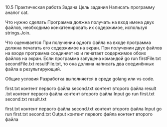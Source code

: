 10.5 Практическая работа
Задача
Цель задания
Написать программу аналог cat.

Что нужно сделать
Программа должна получать на вход имена двух файлов, необходимо  конкатенировать их содержимое, используя strings.Join.

Что оценивается
При получении одного файла на входе программа должна печатать его содержимое на экран.
При получении двух файлов на входе программа соединяет их и печатает содержимое обоих файлов на экран.
Если программа запущена командой go run firstFile.txt secondFile.txt resultFile.txt, то она должна написать два соединённых файла в результирующий.


Общие условия
Разработка выполняется в среде golang или vs code.

first.txt контент первого файла
second.txt контент второго файла
result .txt контент первого файла контент второго файла
Input go run first.txt second.txt result.txt
 
first.txt контент первого файла
second.txt контент второго файла
Input go run first.txt second.txt
Output контент первого файла контент второго файла